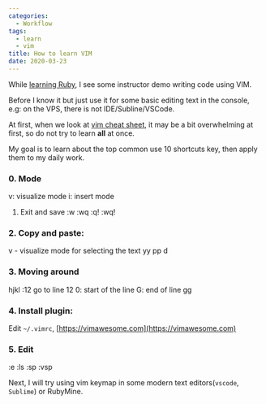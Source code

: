 ```yaml
---
categories:
  - Workflow
tags:
  - learn
  - vim
title: How to learn VIM
date: 2020-03-23
---
```


While [learning Ruby](https://www.thanh.xyz/ruby/how-to-plan-to-learn-ruby-on-rails-in-a-week/), I see some instructor demo writing code using VIM.

Before I know it but just use it for some basic editing text in the console, e.g: on the VPS, there is not IDE/Subline/VSCode.

At first, when we look at [vim cheat sheet](https://vim.rtorr.com/), it may be a bit overwhelming at first, so do not try to learn **all** at once.

My goal is to learn about the top common use 10 shortcuts key, then apply them to my daily work.

### 0. Mode

v: visualize mode
i: insert mode

1. Exit and save
:w :wq :q! :wq!

### 2. Copy and paste:

v - visualize mode for selecting the text
yy
pp
d

### 3. Moving around

hjkl
:12 go to line 12
0: start of the line
G: end of line
gg

### 4. Install plugin:

Edit `~/.vimrc`, [https://vimawesome.com](https://vimawesome.com)

### 5. Edit

:e
:ls
:sp
:vsp

Next, I will try using vim keymap in some modern text editors(`vscode`, `Sublime`) or RubyMine.
